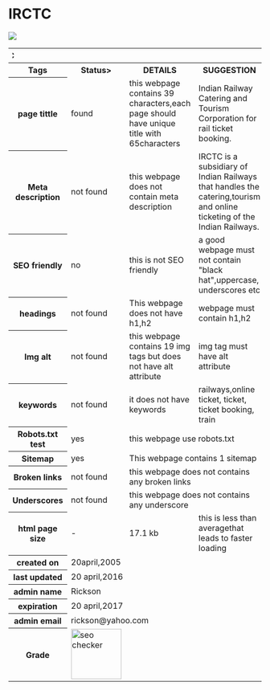 # IRCTC
<html>
<img src="http://www.userlogos.org/files/logos/spaljeni/irctc.png">
<table >
<tr>
<th colspan="4"><marquee direction="right">IRCTC</marquee></th>
</tr><tr>
<th>Tags</th>
<th>Status></th>
<th>DETAILS</th>
<th>SUGGESTION</th>
</tr>
<tr>
<th>page tittle</th>
<td>found</td>
<td>this webpage contains 39 characters,each page should have unique title with 65characters</td>
<td>Indian Railway Catering and Tourism Corporation for rail ticket booking.</td>
</tr>
<tr>
<th>Meta description</th>
<td>not found</td>
<td>this webpage does not contain meta description</td>
<td>IRCTC is a subsidiary of Indian Railways that handles the catering,tourism and online ticketing of the Indian Railways.</td>
</tr>
<tr>
<th>SEO friendly</th>
<td>no</td>
<td>this is not SEO friendly</td>
<td>a good webpage must not contain "black hat",uppercase, underscores etc</td>
</tr>
<tr>
<th>headings</th>
<td>not found</td>
<td>This webpage does not have h1,h2</td>
<td> webpage must contain h1,h2</td>
</tr>
<tr>
<th>Img alt</th>
<td>not found</td>
<td>this webpage contains 19 img tags but does not have alt attribute</td>
<td>img tag must have alt attribute</td>
</tr>
<tr>
<th>keywords</th>
<td>not found</td>
<td>it does not have keywords</td>
<td>railways,online ticket, ticket, ticket booking, train</td>
</tr>
<tr>
<th>Robots.txt test</th>
<td>yes</td>
<td colspan="2">this webpage use robots.txt</td>
</tr>
<tr>
<th>Sitemap</th>
<td>yes</td>
<td colspan="2">This webpage contains 1 sitemap</td>
</tr>
<tr>
<th>Broken links</th>
<td>not found</td>
<td colspan="2">this webpage does not contains any broken links</td>
</tr>
<tr>
<th>Underscores</th>
<td>not found</td>
<td colspan="2">this webpage does not contains any underscore</td>
</tr>
<tr>
<th>html page size</th>
<td>-</td>
<td>17.1 kb</td>
<td>this is less than averagethat leads to faster loading</td>
</tr>
<tr>
<th>created on</th>
<td colspan="3">20april,2005</td>
</tr>
<tr>
<th>last updated</th>
<td colspan="3">20 april,2016</td>
</tr>
<tr>
<th>admin name</th>
<td colspan="3">Rickson</td>
</tr>
<tr>
<th>expiration</th>
<td colspan="3">20 april,2017</td>
</tr>
<tr>
<th>admin email</th>
<td colspan="3">rickson@yahoo.com</td>
</tr>
<tr>
<th>Grade</th>
<td><img src="http://smallseotools.com/imgs/badge-bronze-xs.png" alt="seo checker" height=100 width=100></td>
</tr>
</table>
</html>
